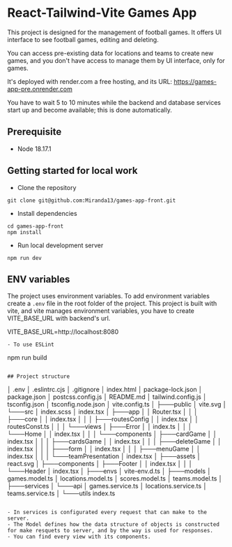 # React-Tailwind-Vite Games App

This project is designed for the management of football games. It offers UI interface to see football games, editing and deleting.

You can access pre-existing data for locations and teams to create new games, and you don't have access to manage them by UI interface, only for games.

It's deployed with render.com a free hosting, and its URL: https://games-app-pre.onrender.com

You have to wait 5 to 10 minutes while the backend and database services start up and become available; this is done automatically.

## Prerequisite
- Node 18.17.1

## Getting started for local work

- Clone the repository
```
git clone git@github.com:Miranda13/games-app-front.git
```
- Install dependencies
```
cd games-app-front
npm install
```
- Run local development server
```
npm run dev
```
## ENV variables

The project uses environment variables. To add environment variables create a `.env` file in the root folder of the project. This project is built with vite, and vite manages environment variables, you have to create VITE_BASE_URL with backend's url.

VITE_BASE_URL=http://localhost:8080

```
- To use ESLint
```
npm run build

```

## Project structure
```
│   .env
│   .eslintrc.cjs
│   .gitignore
│   index.html
│   package-lock.json
│   package.json
│   postcss.config.js
│   README.md
│   tailwind.config.js
│   tsconfig.json
│   tsconfig.node.json
│   vite.config.ts
│
├───public
│       vite.svg
│
└───src
    │   index.scss
    │   index.tsx
    │
    ├───app
    │   │   Router.tsx
    │   │
    │   ├───core
    │   │       index.tsx
    │   │
    │   ├───routesConfig
    │   │       index.tsx
    │   │       routesConst.ts
    │   │
    │   └───views
    │       ├───Error
    │       │       index.ts
    │       │
    │       └───Home
    │           │   index.tsx
    │           │
    │           └───components
    │               ├───cardGame
    │               │       index.tsx
    │               │
    │               ├───cardsGame
    │               │       index.tsx
    │               │
    │               ├───deleteGame
    │               │       index.tsx
    │               │
    │               ├───form
    │               │       index.tsx
    │               │
    │               ├───menuGame
    │               │       index.tsx
    │               │
    │               └───teamPresentation
    │                       index.tsx
    │
    ├───assets
    │       react.svg
    │
    ├───components
    │   ├───Footer
    │   │       index.tsx
    │   │
    │   └───Header
    │           index.tsx
    │
    ├───envs
    │       vite-env.d.ts
    │
    ├───models
    │       games.model.ts
    │       locations.model.ts
    │       scores.model.ts
    │       teams.model.ts
    │
    ├───services
    │   └───api
    │           games.service.ts
    │           locations.service.ts
    │           teams.service.ts
    │
    └───utils
            index.ts

```

- In services is configurated every request that can make to the server.
- The Model defines how the data structure of objects is constructed for make resquets to server, and by the way is used for responses.
- You can find every view with its components.
